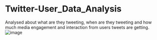# Twitter-User_Data_Analysis
Analysed about what are they tweeting, when are they tweeting and how much media engagement and interaction from users tweets are getting.
![image](https://user-images.githubusercontent.com/74198744/190919382-0de76db8-a3a7-4044-b0ab-c0cd9c7c0ba4.png)
